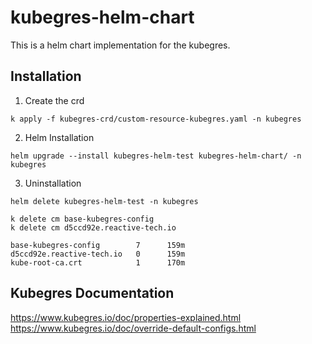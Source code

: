 # kubegres-helm-chart
This is a helm chart implementation for the kubegres.

## Installation
1. Create the crd
```
k apply -f kubegres-crd/custom-resource-kubegres.yaml -n kubegres
```
2. Helm Installation
```
helm upgrade --install kubegres-helm-test kubegres-helm-chart/ -n kubegres
```
3. Uninstallation
```
helm delete kubegres-helm-test -n kubegres

k delete cm base-kubegres-config
k delete cm d5ccd92e.reactive-tech.io

base-kubegres-config        7      159m
d5ccd92e.reactive-tech.io   0      159m
kube-root-ca.crt            1      170m
```

## Kubegres Documentation
https://www.kubegres.io/doc/properties-explained.html
https://www.kubegres.io/doc/override-default-configs.html
